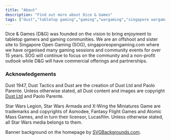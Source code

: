 ```yaml
---
title: "About"
description: "Find out more about Dice & Games"
tags: ["dust","tabletop gaming","gaming","wargaming","singapore wargaming","dust 1947"]
---
```

Dice & Games (D&G) was founded on the vision to bring enjoyment to tabletop gamers and gaming communities. We are an offshoot and sister site to Singapore Open Gaming (SOG), singaporeopengaming.com where we have organised many gaming sessions and community events for over 15 years. SOG will continue to focus on the community and a non-profit outlook while D&G will have commercial offerings and partnerships.

### Acknowledgements

Dust 1947, Dust Tactics and Dust are the creation of Dust Ltd and Paolo Parente. Unless otherwise stated, all Dust content and images are copyright [Dust Ltd](https://www.dustgame.com) and Paolo Parente.

Star Wars Legion, Star Wars Armada and X-Wing the Miniatures Game are trademarks and copyrights of Asmodee, Fantasy Flight Games and Atomic Mass Games, and in turn their licensor, Lucasfilm. Unless otherwise stated, all Star Wars media belongs to them.

Banner background on the homepage by [SVGBackgrounds.com](https://www.svgbackgrounds.com).
